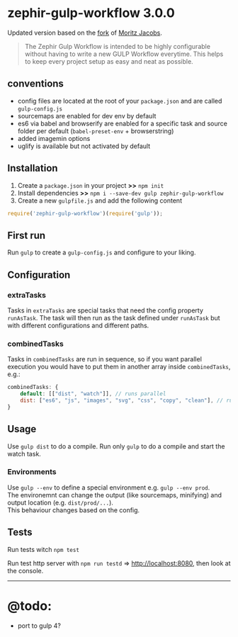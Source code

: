 # zephir-gulp-workflow 3.0.0

Updated version based on the [fork](https://github.com/moritzjacobs/mj-gulp-workflow) of [Moritz Jacobs](https://github.com/moritzjacobs).

> The Zephir Gulp Workflow is intended to be highly configurable without having to write a new GULP Workflow everytime. This helps to keep every project setup as easy and neat as possible.

## conventions
- config files are located at the root of your `package.json` and are called `gulp-config.js`
- sourcemaps are enabled for dev env by default
- es6 via babel and browserify are enabled for a specific task and source folder per default (`babel-preset-env` + browserstring)
- added imagemin options
- uglify is available but not activated by default

## Installation

1. Create a `package.json` in your project **>>** `npm init`
2. Install dependencies **>>** `npm i --save-dev gulp zephir-gulp-workflow`
3. Create a new `gulpfile.js` and add the following content

```js
require('zephir-gulp-workflow')(require('gulp'));
```

## First run

Run `gulp` to create a `gulp-config.js` and configure to your liking.

## Configuration

### extraTasks

Tasks in `extraTasks` are special tasks that need the config property `runAsTask`. The task will then run as the task defined under `runAsTask` but with different configurations and different paths.

### combinedTasks

Tasks in `combinedTasks` are run in sequence, so if you want parallel execution you would have to put them in another array inside `combinedTasks`, e.g.:

```js
combinedTasks: {
	default: [["dist", "watch"]], // runs parallel
	dist: ["es6", "js", "images", "svg", "css", "copy", "clean"], // runs sequential
}
```

## Usage

Use `gulp dist` to do a compile.
Run only `gulp` to do a compile and start the watch task.

### Environments

Use `gulp --env` to define a special environment e.g. `gulp --env prod`.  
The environemnt can change the output (like sourcemaps, minifying) and output location (e.g. `dist/prod/...`).  
This behaviour changes based on the config.

## Tests

Run tests witch `npm test`

Run test http server with `npm run testd` => <http://localhost:8080>, then look at the console.

---

# @todo:
- port to gulp 4?